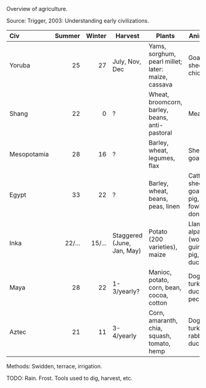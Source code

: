 Overview of agriculture.

Source: Trigger, 2003: Understanding early civilizations.

  | Civ         | Summer  | Winter  | Harvest                    | Plants                                             | Animals                                     | Extra
  | :------     | ------: | ------: | ------                     | ------                                             | ------                                      | -----
  | Yoruba      | 25      | 27      | July, Nov, Dec             | Yams, sorghum, pearl millet; later: maize, cassava | Goat, sheep, chicken                        | 
  | Shang       | 22      | 0       | ?                          | Wheat, broomcorn, barley, beans, anti-pastoral     | Meat?                                       | 
  | Mesopotamia | 28      | 16      | ?                          | Barley, wheat, legumes, flax                       | Sheep, goat                                 | Increasing salt levels
  | Egypt       | 33      | 22      | ?                          | Barley, wheat, beans, peas, linen                  | Cattle, sheep, goat, pig, fowl, donkey      | Fishing, hunting, flooding
  | Inka        | 22/...  | 15/...  | Staggered (June, Jan, May) | Potato (200 varieties), maize                      | Llama, alpaca (wool), guinea pig, dog, duck | 
  | Maya        | 28      | 22      | 1-3/yearly?                | Manioc, potato, corn, bean, cocoa, cotton          | Dog, turkey, duck, peccarie                 | House hold gardens, fishing, hunting
  | Aztec       | 21      | 11      | 3-4/yearly                 | Corn, amaranth, chia, squash, tomato, hemp         | Dog, turkey, rabbit, duck                   | Gardens, Fish

 Methods: Swidden, terrace, irrigation.

 TODO: Rain. Frost. Tools used to dig, harvest, etc.

